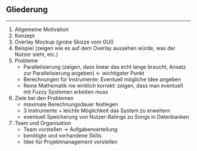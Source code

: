 ## Gliederung
---

1. Allgemeine Motivation
2. Konzept
3. Overlay Mockup (grobe Skizze vom GUI)
4. Beispiel (zeigen wie es auf dem Overlay aussehen würde, was der Nutzer sieht, etc.)
5. Probleme
    * Parallelisierung (zeigen, dass linear das echt lange braucht, Ansatz zur Parallelisierung angeben) <- wichtigster Punkt
    * Berechnungen für Instrumente: Eventuell mögliche Idee angeben
    * Reine Mathematik nie wirklich korrekt: zeigen, dass man eventuell mit Fuzzy Systemen arbeiten muss
6. Ziele bei den Problemen
    * maximale Berechnungsdauer festlegen
    * 3 Instrumente + leichte Möglichkeit das System zu erweitern
    * eventuell Speicherung von Nutzer-Ratings zu Songs in Datenbanken
7. Team und Organisation
    * Team vorstellen -> Aufgabenverteilung
    * benötigte und vorhandene Skills
    * Idee für Projektmanagement vorstellen